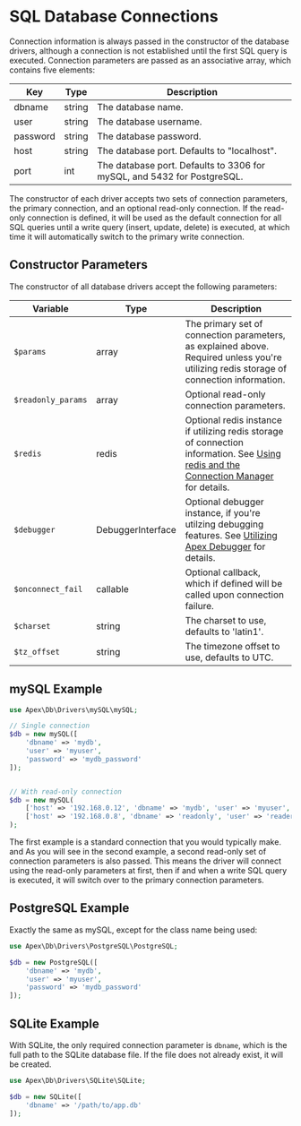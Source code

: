 
# SQL Database Connections

Connection information is always passed in the constructor of the database drivers, although a connection is not established until the first SQL query is executed.  Connection parameters are passed as an associative array, which contains five elements:

Key | Type | Description
------------- |------------- |------------- 
dbname | string | The database name.
user | string | The database username.
password | string | The database password.
host | string | The database port.  Defaults to "localhost".
port | int | The database port.  Defaults to 3306 for mySQL, and 5432 for PostgreSQL.

The constructor of each driver accepts two sets of connection parameters, the primary connection, and an optional read-only connection.  If the read-only connection is defined, it will be used as the default connection for all SQL queries until a write query (insert, update, delete) is executed, at which time it will automatically switch to the primary write connection.


## Constructor Parameters

The constructor of all database drivers accept the following parameters:

Variable | Type | Description
------------- |------------- |------------- 
`$params` | array | The primary set of connection parameters, as explained above.  Required unless you're utilizing redis storage of connection information.
`$readonly_params` | array | Optional read-only connection parameters.
`$redis` | redis | Optional redis instance if utilizing redis storage of connection information.  See [Using redis and the Connection Manager](connect_mgr.md) for details.
`$debugger` | DebuggerInterface | Optional debugger instance, if you're utilzing debugging features.  See [Utilizing Apex Debugger](debugger.md) for details.
`$onconnect_fail` | callable | Optional callback, which if defined will be called upon connection failure.
`$charset` | string | The charset to use, defaults to 'latin1'.
`$tz_offset` | string | The timezone offset to use, defaults to UTC.


## mySQL Example

~~~php
use Apex\Db\Drivers\mySQL\mySQL;

// Single connection
$db = new mySQL([
    'dbname' => 'mydb', 
    'user' => 'myuser', 
    'password' => 'mydb_password'
]);


// With read-only connection
$db = new mySQL(
    ['host' => '192.168.0.12', 'dbname' => 'mydb', 'user' => 'myuser', 'password' => 'secret'], 
    ['host' => '192.168.0.8', 'dbname' => 'readonly', 'user' => 'reader', 'password' => 'mydb_pass']
);
~~~

The first example is a standard connection that you would typically make. and As you will see in the second example, a second read-only set of connection parameters is also passed.  This means the driver will connect using the read-only parameters at first, then if and when a write SQL query is executed, it will switch over to the primary connection parameters.


## PostgreSQL Example

Exactly the same as mySQL, except for the class name being used:

~~~php
use Apex\Db\Drivers\PostgreSQL\PostgreSQL;

$db = new PostgreSQL([
    'dbname' => 'mydb', 
    'user' => 'myuser', 
    'password' => 'mydb_password'
]);
~~~


## SQLite Example

With SQLite, the only required connection parameter is `dbname`, which is the full path to the SQLite database file.  If the file does not already exist, it will be created.

~~~php
use Apex\Db\Drivers\SQLite\SQLite;

$db = new SQLite([
    'dbname' => '/path/to/app.db'
]);
~~~






